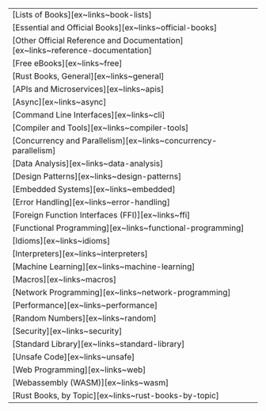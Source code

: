 ||
|---|
| [Lists of Books][ex~links~book-lists] |
| [Essential and Official Books][ex~links~official-books] |
| [Other Official Reference and Documentation][ex~links~reference-documentation] |
| [Free eBooks][ex~links~free] |
| [Rust Books, General][ex~links~general] |
| [APIs and Microservices][ex~links~apis] |
| [Async][ex~links~async] |
| [Command Line Interfaces][ex~links~cli] |
| [Compiler and Tools][ex~links~compiler-tools] |
| [Concurrency and Parallelism][ex~links~concurrency-parallelism] |
| [Data Analysis][ex~links~data-analysis] |
| [Design Patterns][ex~links~design-patterns] |
| [Embedded Systems][ex~links~embedded] |
| [Error Handling][ex~links~error-handling] |
| [Foreign Function Interfaces (FFI)][ex~links~ffi] |
| [Functional Programming][ex~links~functional-programming] |
| [Idioms][ex~links~idioms] |
| [Interpreters][ex~links~interpreters] |
| [Machine Learning][ex~links~machine-learning] |
| [Macros][ex~links~macros] |
| [Network Programming][ex~links~network-programming] |
| [Performance][ex~links~performance] |
| [Random Numbers][ex~links~random] |
| [Security][ex~links~security] |
| [Standard Library][ex~links~standard-library] |
| [Unsafe Code][ex~links~unsafe] |
| [Web Programming][ex~links~web] |
| [Webassembly (WASM)][ex~links~wasm] |
| [Rust Books, by Topic][ex~links~rust-books-by-topic] | | |
